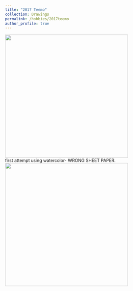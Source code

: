 ```yaml
---
title: "2017 Teemo"
collection: Drawings
permalink: /hobbies/2017teemo
author_profile: true
---
```


<div class="gallery">
  <a target="_blank" href="http://fjnovais.github.io/images/teemo1.jpg">
    <img src="http://fjnovais.github.io/images/teemo1.jpg" alt="" width="400">
  </a>
  <div class="desc">first attempt using watercolor- WRONG SHEET PAPER.
  </div>


<div class="gallery">
  <a target="_blank" href="http://fjnovais.github.io/images/teemo2.jpg">
    <img src="http://fjnovais.github.io/images/teemo2.jpg" alt="" width="400">
  </a>
  <div class="desc">
  </div>

